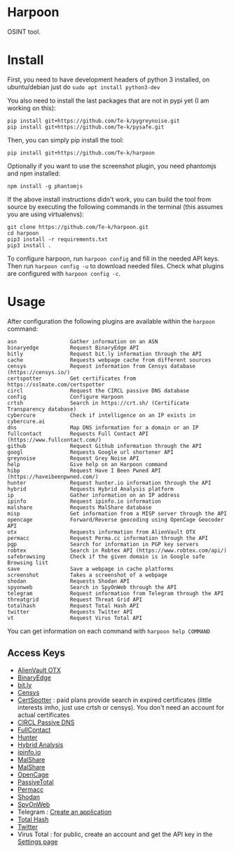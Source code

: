 # Harpoon

OSINT tool.

# Install

First, you need to have development headers of python 3 installed, on ubuntu/debian just do `sudo apt install python3-dev`

You also need to install the last packages that are not in pypi yet (I am working on this):
```
pip install git+https://github.com/Te-k/pygreynoise.git
pip install git+https://github.com/Te-k/pysafe.git
```

Then, you can simply pip install the tool:

```
pip install git+https://github.com/Te-k/harpoon
```

Optionally if you want to use the screenshot plugin, you need phantomjs and npm installed:

```
npm install -g phantomjs
```

If the above install instructions didn't work, you can build the tool from source by executing the following commands in the terminal (this assumes you are using virtualenvs):

```
git clone https://github.com/Te-k/harpoon.git
cd harpoon
pip3 install -r requirements.txt
pip3 install .
```

To configure harpoon, run ```harpoon config``` and fill in the needed API keys. Then run ```harpoon config -u``` to download needed files. Check what plugins are configured with ```harpoon config -c```.

# Usage

After configuration the following plugins are available within the ```harpoon``` command:

```
asn                 Gather information on an ASN
binaryedge          Request BinaryEdge API
bitly               Request bit.ly information through the API
cache               Requests webpage cache from different sources
censys              Request information from Censys database (https://censys.io/)
certspotter         Get certificates from https://sslmate.com/certspotter
circl               Request the CIRCL passive DNS database
config              Configure Harpoon
crtsh               Search in https://crt.sh/ (Certificate Transparency database)
cybercure           Check if intelligence on an IP exists in cybercure.ai
dns                 Map DNS information for a domain or an IP
fullcontact         Requests Full Contact API (https://www.fullcontact.com/)
github              Request Github information through the API
googl               Requests Google url shortener API
greynoise           Request Grey Noise API
help                Give help on an Harpoon command
hibp                Request Have I Been Pwned API (https://haveibeenpwned.com/)
hunter              Request hunter.io information through the API
hybrid              Requests Hybrid Analysis platform
ip                  Gather information on an IP address
ipinfo              Request ipinfo.io information
malshare            Requests MalShare database
misp                Get information from a MISP server through the API
opencage            Forward/Reverse geocoding using OpenCage Geocoder API
otx                 Requests information from AlienVault OTX
permacc             Request Perma.cc information through the API
pgp                 Search for information in PGP key servers
robtex              Search in Robtex API (https://www.robtex.com/api/)
safebrowsing        Check if the given domain is in Google safe Browsing list
save                Save a webpage in cache platforms
screenshot          Takes a screenshot of a webpage
shodan              Requests Shodan API
spyonweb            Search in SpyOnWeb through the API
telegram            Request information from Telegram through the API
threatgrid          Request Threat Grid API
totalhash           Request Total Hash API
twitter             Requests Twitter API
vt                  Request Virus Total API
```

You can get information on each command with `harpoon help COMMAND`

## Access Keys

* [AlienVault OTX](https://otx.alienvault.com/)
* [BinaryEdge](https://www.binaryedge.io/)
* [bit.ly](https://bitly.com/a/sign_up)
* [Censys](https://censys.io/register)
* [CertSpotter](https://sslmate.com/certspotter/pricing) : paid plans provide search in expired certificates (little interests imho, just use crtsh or censys). You don't need an account for actual certificates
* [CIRCL Passive DNS](https://www.circl.lu/services/passive-dns/)
* [FullContact](https://dashboard.fullcontact.com/register)
* [Hunter](https://hunter.io/users/sign_up)
* [Hybrid Analysis](https://www.hybrid-analysis.com/apikeys/info)
* [ipinfo.io](https://ipinfo.io/)
* [MalShare](https://malshare.com/register.php)
* [MalShare](https://malshare.com/register.php)
* [OpenCage](https://opencagedata.com/)
* [PassiveTotal](https://community.riskiq.com/registration)
* [Permacc](https://perma.cc/)
* [Shodan](https://account.shodan.io/register)
* [SpyOnWeb](https://api.spyonweb.com/)
* Telegram : [Create an application](https://core.telegram.org/api/obtaining_api_id)
* [Total Hash](https://totalhash.cymru.com/contact-us/)
* [Twitter](https://developer.twitter.com/en/docs/ads/general/guides/getting-started)
* Virus Total : for public, create an account and get the API key in the [Settings page](https://www.virustotal.com/#/settings/apikey)

